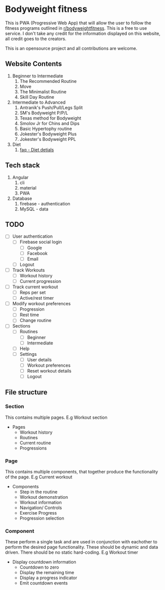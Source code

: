 # Bodyweight fitness
This is PWA (Progressive Web App) that will allow the user to follow the fitness programs outlined in [r/bodyweightfitness](https://www.reddit.com/r/bodyweightfitness/wiki/index).
This is a free to use service. I don't take any credit for the information displayed on this website, all credit goes to the creators.

This is an opensource project and all contributions are welcome.

## Website Contents
1.  Beginner to Intermediate
    1.  The Recommended Routine
    2.  Move
    3.  The Minimalist Routine
    4.  Skill Day Routine
2.  Intermediate to Advanced
    1.  Antranik's Push/Pull/Legs Split
    2.  SM's Bodyweight P/P/L
    3.  Texas method for Bodyweight
    4.  Smolov Jr for Chins and Dips
    5.  Basic Hypertophy routine 
    6.  Jokester's Bodyweight Plus
    7.  Jokester's Bodyweight PPL
3. Diet
    1. [faq - Diet detials](https://www.reddit.com/r/Fitness/wiki/faq#wiki_diet_details)

## Tech stack
1.  Angular
    1.  cli
    2.  material
    3.  PWA
2.  Database
    1.  firebase - authentication
    2.  MySQL - data

## TODO
- [ ] User authentication
    - [ ] Firebase social login
        - [ ] Google
        - [ ] Facebook
        - [ ] Email
    - [ ] Logout
- [ ] Track Workouts
    - [ ] Workout history
    - [ ] Current progression
- [ ] Track current workout
    - [ ] Reps per set
    - [ ] Active/rest timer
- [ ] Modify workout preferences
    - [ ] Progression
    - [ ] Rest time
    - [ ] Change routine
- [ ] Sections
    - [ ] Routines
        - [ ] Beginner
        - [ ] Intermediate
    - [ ] Help
    - [ ] Settings
        - [ ] User details
        - [ ] Workout preferences
        - [ ] Reset workout details
        - [ ] Logout

## File structure
###  Section
This contains multiple pages.
E.g Workout section
- Pages
    - Workout history
    - Routines
    - Current routine
    - Progressions
### Page
This contains multiple components, that together produce the functionality of the page.
E.g Current workout
- Components
    - Step in the routine
    - Workout demonstration
    - Workout information
    - Navigation/ Controls
    - Exercise Progress
    - Progression selection
### Component
These perform a single task and are used in conjunction with eachother to perform the desired page functionality.
These should be dynamic and data driven. There should be no static hard-coding.
E.g Workout timer
- Display countdown information
    - Countdown to zero
    - Display the remaining time
    - Display a progress indicator
    - Emit countdown events